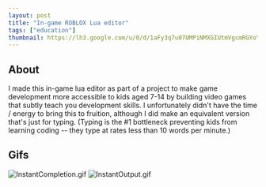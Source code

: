 ```yaml
---
layout: post
title: "In-game ROBLOX Lua editor"
tags: ["education"]
thumbnail: https://lh3.google.com/u/0/d/1aFy3q7u07UMPiNMXGIUtmVgcmRGYoY1B
---
```


## About

I made this in-game lua editor as part of a project to make game development more accessible to kids aged 7-14 by building video games that subtly teach you development skills. I unfortunately didn't have the time / energy to bring this to fruition, although I did make an equivalent version that's just for typing. (Typing is the #1 bottleneck preventing kids from learning coding -- they type at rates less than 10 words per minute.)

## Gifs

![InstantCompletion.gif](https://lh3.google.com/u/0/d/1aFy3q7u07UMPiNMXGIUtmVgcmRGYoY1B)
![InstantOutput.gif](https://lh3.google.com/u/0/d/1pM0-UdCf_2hqeR1Pc_G8Lj-dj3FgXqG9)
